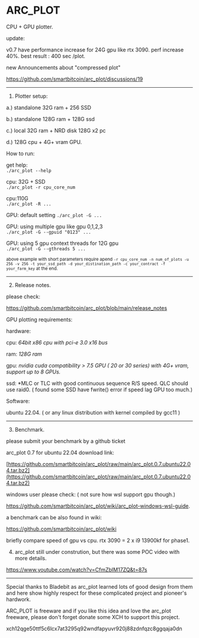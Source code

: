 # ARC_PLOT
CPU + GPU plotter.

update:

v0.7 have performance increase for 24G gpu like rtx 3090. perf increase 40%. best result :  400 sec /plot.

new  Announcements about "compressed plot"

https://github.com/smartbitcoin/arc_plot/discussions/19

-----------------------------------------------------------------------------------------------------------
1. Plotter setup:

a.) standalone 32G ram + 256 SSD

b.) standalone 128G ram + 128G ssd

c.) local 32G ram + NRD disk 128G x2 pc 

d.) 128G cpu + 4G+ vram GPU.

How to run:

get help:  
```./arc_plot --help```

cpu: 32G + SSD  
```./arc_plot -r cpu_core_num ```

cpu:110G  
```./arc_plot -R ...```

GPU: default setting
```./arc_plot -G ...```

GPU: using multiple gpu like gpu 0,1,2,3   
```./arc_plot -G --gpuid "0123" ...```

GPU: using 5 gpu context threads for 12G gpu   
```./arc_plot -G --gthreads 5 ...```

<sup> above example with short parameters require apend ```-r cpu_core_num -n num_of_plots -u 256 -v 256 -t your_ssd_path -d your_distination_path -c your_contract -f your_farm_key``` at the end.</sup> 

-----------------------------------------------------------------------------------------------------------
2. Release notes.

please check: 

https://github.com/smartbitcoin/arc_plot/blob/main/release_notes


GPU plotting requirements:

hardware:

cpu: *64bit x86 cpu with pci-e 3.0 x16 bus*

ram: *128G ram*

gpu: *nvidia cuda compatibility > 7.5 GPU ( 20 or 30 series) with 4G+ vram,  support up to 8 GPUs.*

ssd: *MLC or TLC with good continuous sequence R/S speed. QLC should use raid0. ( found some SSD have fwrite() error if speed lag GPU too much.) 

Software:

ubuntu 22.04. ( or any linux distribution with kernel compiled by gcc11 )


-----------------------------------------------------------------------------------------------------------
3. Benchmark.

please submit your benchmark by a github ticket 

arc_plot 0.7 for ubuntu 22.04 download link:

[https://github.com/smartbitcoin/arc_plot/raw/main/arc_plot.0.7.ubuntu22.04.tar.bz2](https://github.com/smartbitcoin/arc_plot/raw/main/arc_plot.0.7.ubuntu22.04.tar.bz2)

windows user please check: ( not sure how wsl support gpu though.)

https://github.com/smartbitcoin/arc_plot/wiki/arc_plot-windows-wsl-guide.

a benchmark can be also found in wiki:

https://github.com/smartbitcoin/arc_plot/wiki

briefly compare speed of gpu vs cpu.  rtx 3090 = 2 x i9 13900kf for phase1.

4. arc_plot still under constrution, but there was some POC video with more details.

https://www.youtube.com/watch?v=CfmZbIM17ZQ&t=87s


-----------------------------------------------------------------------------------------------------------

Special thanks to Bladebit as arc_plot learned lots of good design from them and here show highly respect for these complicated project and pioneer's hardwork.

ARC_PLOT is freeware and if you like this idea and love the arc_plot freeware, please don't forget donate some XCH to support this project.

xch12qge50ttf5c6lcx7at3295q92wndfapyuvr920j88zdnfqzc8ggqaja0dn
